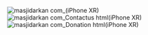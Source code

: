 ![masjidarkan com_(iPhone XR)](https://github.com/wajidkhanp/RMCA/assets/11093819/7fb77da6-f915-4e4f-a620-031439d09df0)
![masjidarkan com_Contactus html(iPhone XR)](https://github.com/wajidkhanp/RMCA/assets/11093819/bfeb0c17-c85a-4faf-bc2f-183817dddcb1)
![masjidarkan com_Donation html(iPhone XR)](https://github.com/wajidkhanp/RMCA/assets/11093819/3dc42d96-f3af-4ab9-9429-d7c13e672b40)
